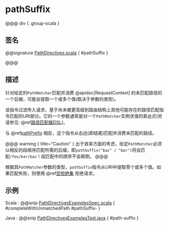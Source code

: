 # pathSuffix

@@@ div { .group-scala }

## 签名

@@signature [PathDirectives.scala]($akka-http$/akka-http/src/main/scala/akka/http/scaladsl/server/directives/PathDirectives.scala) { #pathSuffix }

@@@

## 描述

针对给定的`PathMatcher`匹配并消费 @apidoc[RequestContext] 的未匹配路径的一个后缀，可能会提取一个或多个值(取决于参数的类型)。

该指令过滤传入请求，基于尚未被更高级别路由结构上其他可能存在的路径匹配指令匹配的URI部分。它的一个参数通常是对一个`PathMatcher`实例求值的表达式(另请参见: @ref[路径匹配器DSL](../../path-matchers.md))。

与 @ref[pathPrefix](pathPrefix.md) 相反，这个指令从右边(即结尾)匹配并消费未匹配的路径。

@@@ warning { title="Caution" }
出于效率方面的考虑，给定`PathMatcher`必须以相反的段顺序匹配所需的后缀，即`pathSuffix("baz" / "bar")`将会匹配`/foo/bar/baz`！段匹配中的顺序不会颠倒。
@@@

根据其`PathMatcher`参数的类型，`pathSuffix`指令从URI中提取零个或多个值。如果匹配失败，则使用 @ref[空拒绝集](../../rejections.md#empty-rejections) 拒绝请求。

## 示例

Scala
:  @@snip [PathDirectivesExamplesSpec.scala]($test$/scala/docs/http/scaladsl/server/directives/PathDirectivesExamplesSpec.scala) { #completeWithUnmatchedPath #pathSuffix- }

Java
:  @@snip [PathDirectivesExamplesTest.java]($test$/java/docs/http/javadsl/server/directives/PathDirectivesExamplesTest.java) { #path-suffix }
